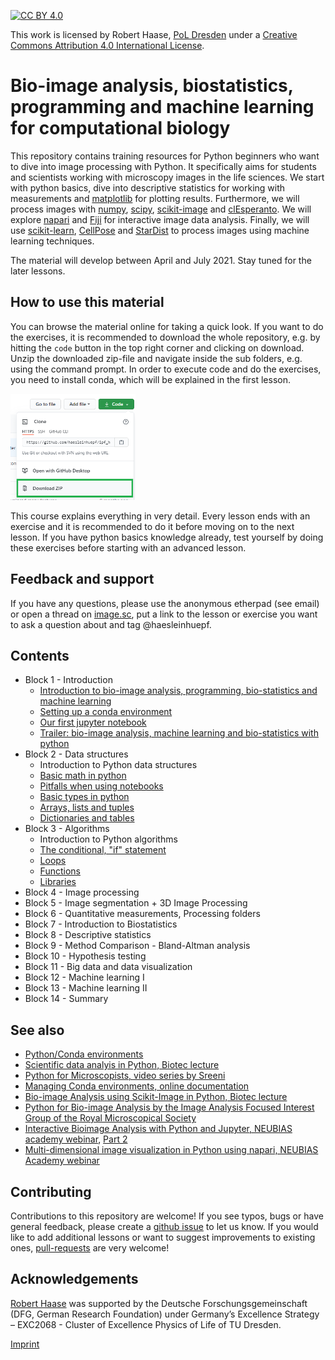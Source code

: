[![CC BY 4.0][cc-by-shield]][cc-by]

This work is licensed by Robert Haase, [PoL Dresden](http://physics-of-life.tu-dresden.de/) under a
[Creative Commons Attribution 4.0 International License][cc-by].

[cc-by]: http://creativecommons.org/licenses/by/4.0/
[cc-by-image]: https://i.creativecommons.org/l/by/4.0/88x31.png
[cc-by-shield]: https://img.shields.io/badge/License-CC%20BY%204.0-lightgrey.svg

# Bio-image analysis, biostatistics, programming and machine learning for computational biology
This repository contains training resources for Python beginners who want to dive into image processing with Python. 
It specifically aims for students and scientists working with microscopy images in the life sciences.
We start with python basics, dive into descriptive statistics for working with measurements and [matplotlib](https://matplotlib.org/) for plotting results.
Furthermore, we will process images with [numpy](https://numpy.org), [scipy](https://www.scipy.org/), [scikit-image](https://scikit-image.org/) and [clEsperanto](https://github.com/clEsperanto/pyclesperanto_prototype).
We will explore [napari](https://napari.org) and [Fiji](https://fiji.sc) for interactive image data analysis. 
Finally, we will use [scikit-learn](https://scikit-learn.org/stable/), [CellPose](https://github.com/MouseLand/cellpose) and [StarDist](https://github.com/stardist/stardist) to process images using machine learning techniques.

The material will develop between April and July 2021. Stay tuned for the later lessons.

## How to use this material
You can browse the material online for taking a quick look.
If you want to do the exercises, it is recommended to download the whole repository, e.g. by hitting the `code` button in the top right corner and clicking on download.
Unzip the downloaded zip-file and navigate inside the sub folders, e.g. using the command prompt. 
In order to execute code and do the exercises, you need to install conda, which will be explained in the first lesson.

<img src="images/download.png" width="200"/>

This course explains everything in very detail. 
Every lesson ends with an exercise and it is recommended to do it before moving on to the next lesson. 
If you have python basics knowledge already, test yourself by doing these exercises before starting with an advanced lesson.

## Feedback and support

If you have any questions, please use the anonymous etherpad (see email) or open a thread on [image.sc](https://image.sc), put a link to the lesson or exercise you want to ask a question about and tag @haesleinhuepf.

## Contents

* Block 1 - Introduction
  * [Introduction to bio-image analysis, programming, bio-statistics and machine learning](https://github.com/BiAPoL/Bio-image_Analysis_with_Python/blob/main/image_processing/00_Introduction_QBIA.pdf)
  * [Setting up a conda environment](https://github.com/BiAPoL/Bio-image_Analysis_with_Python/blob/main/conda_basics/01_conda_environments.md)
  * [Our first jupyter notebook](http://nbviewer.jupyter.org/github/BiAPoL/Bio-image_Analysis_with_Python/blob/main/python_basics/01_our_first_juptyer_notebook.ipynb)
  * [Trailer: bio-image analysis, machine learning and bio-statistics with python](http://nbviewer.jupyter.org/github/BiAPoL/Bio-image_Analysis_with_Python/blob/main/image_processing/00_trailer.ipynb)
* Block 2 - Data structures
  * Introduction to Python data structures
  * [Basic math in python](http://nbviewer.jupyter.org/github/BiAPoL/Bio-image_Analysis_with_Python/blob/main/python_basics/02_Math_in_python.ipynb)
  * [Pitfalls when using notebooks](http://nbviewer.jupyter.org/github/BiAPoL/Bio-image_Analysis_with_Python/blob/main/python_basics/03_Dont_try_this_at_home.ipynb)
  * [Basic types in python](http://nbviewer.jupyter.org/github/BiAPoL/Bio-image_Analysis_with_Python/blob/main/python_basics/04_Basic_types.ipynb)
  * [Arrays, lists and tuples](http://nbviewer.jupyter.org/github/BiAPoL/Bio-image_Analysis_with_Python/blob/main/python_basics/05_Arrays_lists_tuples.ipynb)
  * [Dictionaries and tables](http://nbviewer.jupyter.org/github/BiAPoL/Bio-image_Analysis_with_Python/blob/main/python_basics/06_Dictionaries_and_tables.ipynb)
* Block 3 - Algorithms
  * Introduction to Python algorithms
  * [The conditional, "if" statement](http://nbviewer.jupyter.org/github/BiAPoL/Bio-image_Analysis_with_Python/blob/main/python_basics/07_Conditions.ipynb)
  * [Loops](http://nbviewer.jupyter.org/github/BiAPoL/Bio-image_Analysis_with_Python/blob/main/python_basics/08_loops.ipynb)
  * [Functions](http://nbviewer.jupyter.org/github/BiAPoL/Bio-image_Analysis_with_Python/blob/main/python_basics/09_custom_functions.ipynb)
  * [Libraries](http://nbviewer.jupyter.org/github/BiAPoL/Bio-image_Analysis_with_Python/blob/main/python_basics/10_custom_libraries.ipynb) 
* Block 4 - Image processing
* Block 5 - Image segmentation + 3D Image Processing
* Block 6 - Quantitative measurements, Processing folders
* Block 7 - Introduction to Biostatistics
* Block 8 - Descriptive statistics
* Block 9 - Method Comparison - Bland-Altman analysis
* Block 10 - Hypothesis testing
* Block 11 - Big data and data visualization
* Block 12 - Machine learning I
* Block 13 - Machine learning II
* Block 14 - Summary

## See also
* [Python/Conda environments](https://mpicbg-scicomp.github.io/ipf_howtoguides/guides/Python_Conda_Environments)
* [Scientific data analyis in Python, Biotec lecture](https://youtu.be/MOEPe9TGBK0)
* [Python for Microscopists, video series by Sreeni](https://www.youtube.com/channel/UC34rW-HtPJulxr5wp2Xa04w)
* [Managing Conda environments, online documentation](https://docs.conda.io/projects/conda/en/latest/user-guide/tasks/manage-environments.html)
* [Bio-image Analysis using Scikit-Image in Python, Biotec lecture](https://youtu.be/FnvgepHDqRA)
* [Python for Bio-image Analysis by the Image Analysis Focused Interest Group of the Royal Microscopical Society](https://github.com/IAFIG-RMS/Python-for-Bioimage-Analysis)
* [Interactive Bioimage Analysis with Python and Jupyter, NEUBIAS academy webinar](https://youtu.be/2KF8vBrp3Zw), [Part 2](https://youtu.be/Y3pB3wnOivE)
* [Multi-dimensional image visualization in Python using napari, NEUBIAS Academy webinar](https://youtu.be/VgvDSq5aCDQ)

## Contributing
Contributions to this repository are welcome! If you see typos, bugs or have general feedback, please create a [github issue](https://github.com/BiA-PoL/Bio-image_Analysis_with_Python_course/issues) to let us know. 
If you would like to add additional lessons or want to suggest improvements to existing ones, [pull-requests](https://github.com/BiA-PoL/Bio-image_Analysis_with_Python_course/pulls) are very welcome!

## Acknowledgements
[Robert Haase](https://twitter.com/haesleinhuepf/) was supported by the Deutsche Forschungsgemeinschaft (DFG, German Research Foundation) under Germany’s Excellence Strategy – EXC2068 - Cluster of Excellence Physics of Life of TU Dresden.

[Imprint](https://tu-dresden.de/impressum)
